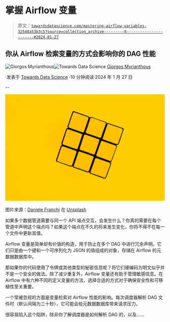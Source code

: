# 掌握 Airflow 变量

> 原文：[`towardsdatascience.com/mastering-airflow-variables-32548a53b3c5?source=collection_archive---------6-----------------------#2024-01-27`](https://towardsdatascience.com/mastering-airflow-variables-32548a53b3c5?source=collection_archive---------6-----------------------#2024-01-27)

## 你从 Airflow 检索变量的方式会影响你的 DAG 性能

[](https://gmyrianthous.medium.com/?source=post_page---byline--32548a53b3c5--------------------------------)![Giorgos Myrianthous](https://gmyrianthous.medium.com/?source=post_page---byline--32548a53b3c5--------------------------------)[](https://towardsdatascience.com/?source=post_page---byline--32548a53b3c5--------------------------------)![Towards Data Science](https://towardsdatascience.com/?source=post_page---byline--32548a53b3c5--------------------------------) [Giorgos Myrianthous](https://gmyrianthous.medium.com/?source=post_page---byline--32548a53b3c5--------------------------------)

·发表于 [Towards Data Science](https://towardsdatascience.com/?source=post_page---byline--32548a53b3c5--------------------------------) ·10 分钟阅读·2024 年 1 月 27 日

--

![](img/3e444659f19295a7eafa5424427bb6e4.png)

图片来源：[Daniele Franchi](https://unsplash.com/@daniele_franchi?utm_content=creditCopyText&utm_medium=referral&utm_source=unsplash) 在 [Unsplash](https://unsplash.com/photos/white-and-blue-square-illustration-dt0yhDQmJ4k?utm_content=creditCopyText&utm_medium=referral&utm_source=unsplash)

如果多个数据管道需要与同一个 API 端点交互，会发生什么？你真的需要在每个管道中声明这个端点吗？如果这个端点在不久的将来发生变化，你将不得不在每一个文件中更新其值。

Airflow 变量是简单却有价值的构造，用于防止在多个 DAG 中进行冗余声明。它们只是由一个键和一个可序列化为 JSON 的值组成的对象，存储在 Airflow 的元数据数据库中。

那如果你的代码使用了令牌或其他类型的秘密信息呢？将它们硬编码为明文似乎并不是一个安全的做法。除了减少重复外，Airflow 变量还有助于管理敏感信息。在 Airflow 中有六种不同的定义变量的方法，选择合适的方式对于确保安全性和可移植性至关重要。

一个常被忽视的方面是变量检索对 Airflow 性能的影响。每次调度器解析 DAG 文件时（默认间隔为三十秒），它可能会给元数据数据库带来请求压力。

很容易陷入这个陷阱，除非你了解调度器是如何解析 DAG 的，以及……
